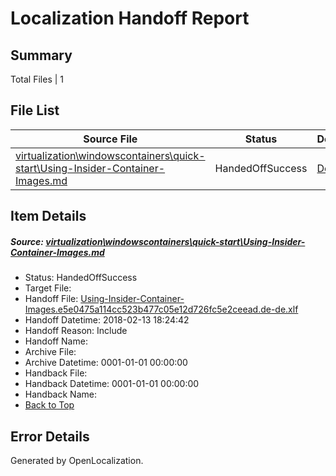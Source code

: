 # <a name='report-top'></a> Localization Handoff Report

## Summary
 Total Files | 1

## File List
 Source File | Status | Details 
 ----------- | ------ | ------- 
 [virtualization\windowscontainers\quick-start\Using-Insider-Container-Images.md](https://github.com/Microsoft/Virtualization-Documentation-Private/blob/f11ce9a26c06b2ce575b3fd1882ce63e9444c917/virtualization/windowscontainers/quick-start/Using-Insider-Container-Images.md) | HandedOffSuccess | [Details](#934a77fe852c43d93494af5525577468420f8f9b448)

## Item Details
##### <a name='934a77fe852c43d93494af5525577468420f8f9b448'></a> Source: [virtualization\windowscontainers\quick-start\Using-Insider-Container-Images.md](https://github.com/Microsoft/Virtualization-Documentation-Private/blob/f11ce9a26c06b2ce575b3fd1882ce63e9444c917/virtualization/windowscontainers/quick-start/Using-Insider-Container-Images.md)
* Status: HandedOffSuccess
* Target File: 
* Handoff File: [Using-Insider-Container-Images.e5e0475a114cc523b477c05e12d726fc5e2ceead.de-de.xlf](https://github.com/MicrosoftDocs/Virtualization-Documentation-Private.handoff/blob/a8da061a4fb26b5092b7c4630d84e6e91eaf67d2/ol-handoff/MicrosoftDocs/Virtualization-Documentation-Private.de-de/live/Using-Insider-Container-Images.e5e0475a114cc523b477c05e12d726fc5e2ceead.de-de.xlf)
* Handoff Datetime: 2018-02-13 18:24:42
* Handoff Reason: Include
* Handoff Name: 
* Archive File: 
* Archive Datetime: 0001-01-01 00:00:00
* Handback File: 
* Handback Datetime: 0001-01-01 00:00:00
* Handback Name: 
* [Back to Top](#report-top)


## Error Details

Generated by OpenLocalization.
